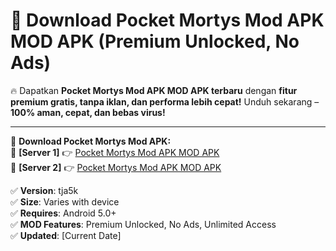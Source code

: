 # 🚀 Download Pocket Mortys Mod APK MOD APK (Premium Unlocked, No Ads)  

🔥 Dapatkan **Pocket Mortys Mod APK MOD APK terbaru** dengan **fitur premium gratis, tanpa iklan, dan performa lebih cepat!** Unduh sekarang – **100% aman, cepat, dan bebas virus!**  

---


🔽 **Download Pocket Mortys Mod APK:**  
🔹 **[Server 1]** 👉 [Pocket Mortys Mod APK MOD APK](https://apkcomod.com?title=Pocket_Mortys_Mod_APK)  
🔹 **[Server 2]** 👉 [Pocket Mortys Mod APK MOD APK](https://apkcomod.com?title=Pocket_Mortys_Mod_APK)  


✅ **Version**: tja5k  
✅ **Size**: Varies with device  
✅ **Requires**: Android 5.0+  
✅ **MOD Features**: Premium Unlocked, No Ads, Unlimited Access  
✅ **Updated**: [Current Date]  